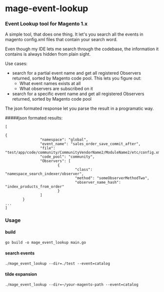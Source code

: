 # mage-event-lookup
### Event Lookup tool for Magento 1.x
A simple tool, that does one thing.
It let's you search all the events in magento config.xml files that contain your search word.

Even though my IDE lets me search through the codebase, the information it contains is always hidden from plain sight.

Use cases:
- search for a partial event name and get all registered Observers returned, sorted by Magento code pool. This lets you figure out: 
  - What event names exists at all
  - What observers are subscribed on it
- search for a specific event name and get all registered Observers returned, sorted by Magento code pool

The json formated response let you parse the result in a programatic way.

#####json formated results:
```
[

{
                "namespace": "global",
                "event_name": "sales_order_save_commit_after",
                "file": "test/app/code/community/CommunityVendorName2/ModuleName2/etc/config.xml",
                "code_pool": "community",
                "Observers": [
                        {
                                "class": "namespace_search_indexer/observer",
                                "method": "someObserverMethodTwo",
                                "observer_name_hash": "index_products_from_order"
                        }
                ]
        }
...
]

```
### Usage
#### build
```
go build -o mage_event_lookup main.go
```

#### search events
```
./mage_event_lookup --dir=./test --event=catalog
```

#### tilde expansion
```
./mage_event_lookup --dir=~/your-magento-path --event=catalog
```


